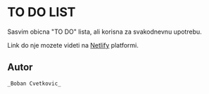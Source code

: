 # **TO DO LIST**

Sasvim obicna "TO DO" lista, ali korisna za svakodnevnu upotrebu.

Link do nje mozete videti na [Netlify](https://sad-poitras-f3fd27.netlify.com) platformi.

## Autor

    _Boban Cvetkovic_